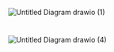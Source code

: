 
![Untitled Diagram drawio (1)](https://user-images.githubusercontent.com/98829237/157732900-de2dd53e-d6d7-4aac-be58-1c4f7a7bf6da.png)
#
#
![Untitled Diagram drawio (4)](https://user-images.githubusercontent.com/98829237/157733121-477be1a4-2e1c-40e2-9d65-50eca247fce6.png)
